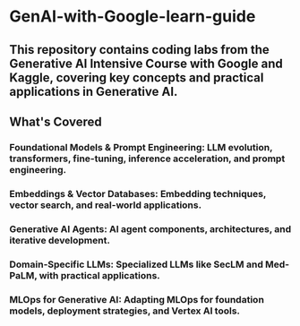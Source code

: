 # GenAI-with-Google-learn-guide

This repository contains coding labs from the **Generative AI Intensive Course with Google and Kaggle**, covering key concepts and practical applications in Generative AI.
---

## What's Covered

### **Foundational Models & Prompt Engineering:** LLM evolution, transformers, fine-tuning, inference acceleration, and prompt engineering.
 
### **Embeddings & Vector Databases:** Embedding techniques, vector search, and real-world applications.

### **Generative AI Agents:** AI agent components, architectures, and iterative development.

### **Domain-Specific LLMs:** Specialized LLMs like SecLM and Med-PaLM, with practical applications.

### **MLOps for Generative AI:** Adapting MLOps for foundation models, deployment strategies, and Vertex AI tools.

